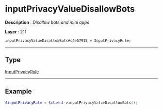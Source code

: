 # inputPrivacyValueDisallowBots

**Description** : *Disallow bots and mini apps*

**Layer** : 211

```tl
inputPrivacyValueDisallowBots#c4e57915 = InputPrivacyRule;
```

---

## Type

[InputPrivacyRule](type/InputPrivacyRule)

---

## Example

```php
$inputPrivacyRule = $client->inputPrivacyValueDisallowBots();
```